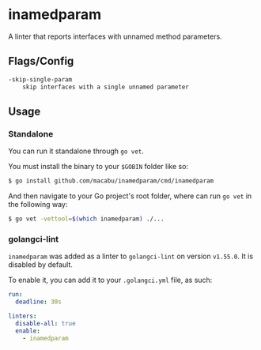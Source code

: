 # inamedparam

A linter that reports interfaces with unnamed method parameters.

## Flags/Config
```sh
-skip-single-param
    skip interfaces with a single unnamed parameter
```

## Usage 

### Standalone
You can run it standalone through `go vet`.  

You must install the binary to your `$GOBIN` folder like so:
```sh
$ go install github.com/macabu/inamedparam/cmd/inamedparam
```

And then navigate to your Go project's root folder, where can run `go vet` in the following way:
```sh
$ go vet -vettool=$(which inamedparam) ./...
```

### golangci-lint
`inamedparam` was added as a linter to `golangci-lint` on version `v1.55.0`. It is disabled by default.

To enable it, you can add it to your `.golangci.yml` file, as such:
```yaml
run:
  deadline: 30s 

linters:
  disable-all: true
  enable:
    - inamedparam
```
